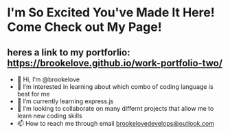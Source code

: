   # I'm So Excited You've Made It Here! Come Check out My Page!
 ## heres a link to my portforlio: https://brookelove.github.io/work-portfolio-two/

- 👋 Hi, I’m @brookelove
- 👀 I’m interested in learning about which combo of coding language is best for me 
- 🌱 I’m currently learning express.js
- 💞️ I’m looking to collaborate on many differnt projects that allow me to learn new coding skills
- 📫 How to reach me through email brookelovedevelops@outlook.com
                                
<!---
brookelove/brookelove is a ✨ special ✨ repository because its `README.md` (this file) appears on your GitHub profile.
You can click the Preview link to take a look at your changes.
--->
